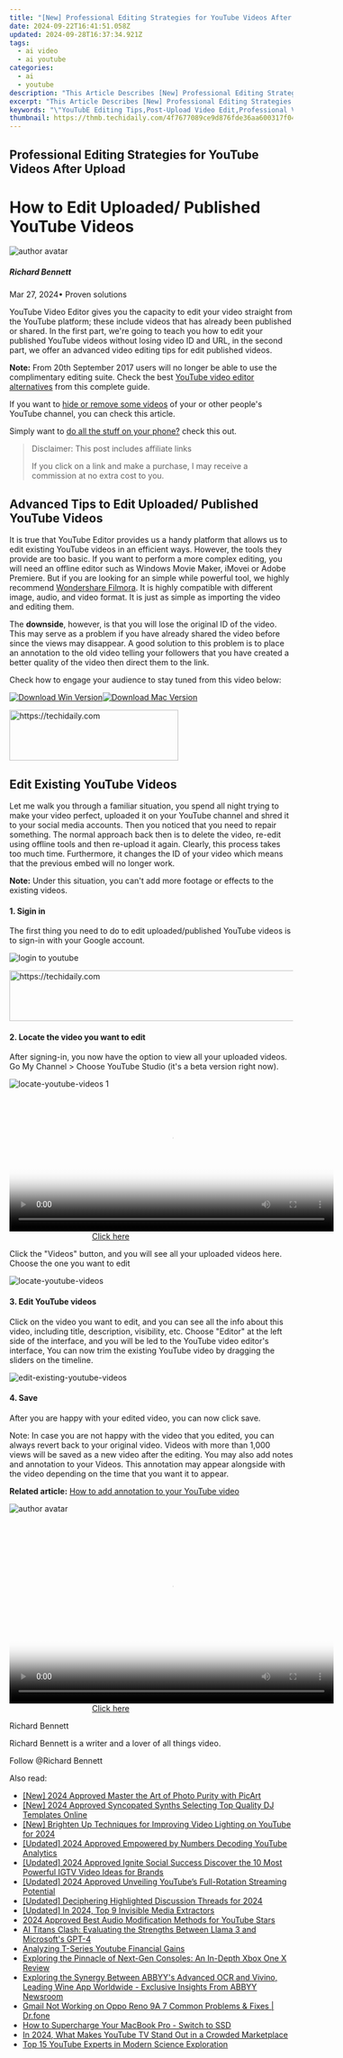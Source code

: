 ```yaml
---
title: "[New] Professional Editing Strategies for YouTube Videos After Upload for 2024"
date: 2024-09-22T16:41:51.058Z
updated: 2024-09-28T16:37:34.921Z
tags:
  - ai video
  - ai youtube
categories:
  - ai
  - youtube
description: "This Article Describes [New] Professional Editing Strategies for YouTube Videos After Upload for 2024"
excerpt: "This Article Describes [New] Professional Editing Strategies for YouTube Videos After Upload for 2024"
keywords: "\"YouTubE Editing Tips,Post-Upload Video Edit,Professional Video Refine,YouTube Vid Optimization,Edit After Upload Tactics,Video Enhancement Strategies,Uploaded Video Edits Pro\""
thumbnail: https://thmb.techidaily.com/4f7677089ce9d876fde36aa600317f042b44ee73a802e442be2008c2b3992f0d.jpg
---
```


## Professional Editing Strategies for YouTube Videos After Upload

# How to Edit Uploaded/ Published YouTube Videos

![author avatar](https://images.wondershare.com/filmora/article-images/richard-bennett.jpg)

##### Richard Bennett

 Mar 27, 2024• Proven solutions

YouTube Video Editor gives you the capacity to edit your video straight from the YouTube platform; these include videos that has already been published or shared. In the first part, we're going to teach you how to edit your published YouTube videos without losing video ID and URL, in the second part, we offer an advanced video editing tips for edit published videos.

**Note:** From 20th September 2017 users will no longer be able to use the complimentary editing suite. Check the best [YouTube video editor alternatives](https://tools.techidaily.com/wondershare/filmora/download/) from this complete guide.

If you want to [hide or remove some videos](https://tools.techidaily.com/wondershare/filmora/download/) of your or other people's YouTube channel, you can check this article.

Simply want to [do all the stuff on your phone?](https://tools.techidaily.com/wondershare/filmora/download/) check this out.

>  Disclaimer: This post includes affiliate links
>
>  If you click on a link and make a purchase, I may receive a commission at no extra cost to you.
>

## Advanced Tips to Edit Uploaded/ Published YouTube Videos

It is true that YouTube Editor provides us a handy platform that allows us to edit existing YouTube videos in an efficient ways. However, the tools they provide are too basic. If you want to perform a more complex editing, you will need an offline editor such as Windows Movie Maker, iMovei or Adobe Premiere. But if you are looking for an simple while powerful tool, we highly recommend [Wondershare Filmora](https://tools.techidaily.com/wondershare/filmora/download/). It is highly compatible with different image, audio, and video format. It is just as simple as importing the video and editing them.

The **downside**, however, is that you will lose the original ID of the video. This may serve as a problem if you have already shared the video before since the views may disappear. A good solution to this problem is to place an annotation to the old video telling your followers that you have created a better quality of the video then direct them to the link.

Check how to engage your audience to stay tuned from this video below:

[![Download Win Version](https://images.wondershare.com/filmora/guide/download-btn-win.jpg)](https://tools.techidaily.com/wondershare/filmora/download/)[![Download Mac Version](https://images.wondershare.com/filmora/guide/download-btn-mac.jpg)](https://tools.techidaily.com/wondershare/filmora/download/)

<!-- affiliate ads begin -->
<a href="https://aligracehair.sjv.io/c/5597632/1948932/19272" target="_top" id="1948932">
  <img src="//a.impactradius-go.com/display-ad/19272-1948932" border="0" alt="https://techidaily.com" width="300" height="90"/>
</a>
<img height="0" width="0" src="https://aligracehair.sjv.io/i/5597632/1948932/19272" style="position:absolute;visibility:hidden;" border="0" />
<!-- affiliate ads end -->

## Edit Existing YouTube Videos

Let me walk you through a familiar situation, you spend all night trying to make your video perfect, uploaded it on your YouTube channel and shred it to your social media accounts. Then you noticed that you need to repair something. The normal approach back then is to delete the video, re-edit using offline tools and then re-upload it again. Clearly, this process takes too much time. Furthermore, it changes the ID of your video which means that the previous embed will no longer work.

**Note:** Under this situation, you can't add more footage or effects to the existing videos.

#### 1\. Sigin in

The first thing you need to do to edit uploaded/published YouTube videos is to sign-in with your Google account.

![login to youtube](https://images.wondershare.com/filmora/article-images/sign-in-to-youtube.jpg)

<!-- affiliate ads begin -->
<a href="https://appsumo.8odi.net/c/5597632/2144277/7443" target="_top" id="2144277">
  <img src="//a.impactradius-go.com/display-ad/7443-2144277" border="0" alt="https://techidaily.com" width="600" height="90"/>
</a>
<img height="0" width="0" src="https://appsumo.8odi.net/i/5597632/2144277/7443" style="position:absolute;visibility:hidden;" border="0" />
<!-- affiliate ads end -->

#### 2\. Locate the video you want to edit

After signing-in, you now have the option to view all your uploaded videos. Go My Channel > Choose YouTube Studio (it's a beta version right now).

![locate-youtube-videos 1](https://images.wondershare.com/filmora/article-images/locate-youtube-videos-1.jpg)

<!-- affiliate ads begin -->
<span id="1983549">
					<video width="576" height="240" style="cursor:pointer"
           poster="//a.impactradius-go.com/display-clicktoplayimage/1983549.png"
           onclick="if(!this.playClicked){this.play();this.setAttribute('controls',true);this.playClicked=true;}">
	   <source src="//a.impactradius-go.com/display-ad/22993-1983549">
	   <img src="//a.impactradius-go.com/display-clicktoplayimage/1983549.png" style="border: none; height: 100%; width: 100%; object-fit: contain">
	</video>
	<div style="width:360px;text-align:center"><a href="javascript:window.open(decodeURIComponent('https%3A%2F%2Fhomestyler.sjv.io%2Fc%2F5597632%2F1983549%2F22993'), '_blank');void(0);">Click here</a></div>
</span>
<img height="0" width="0" src="https://imp.pxf.io/i/5597632/1983549/22993" style="position:absolute;visibility:hidden;" border="0" />
<!-- affiliate ads end -->

Click the "Videos" button, and you will see all your uploaded videos here. Choose the one you want to edit

![locate-youtube-videos](https://images.wondershare.com/filmora/article-images/locate-youtube-videos-2.jpg)

#### 3\. Edit YouTube videos

Click on the video you want to edit, and you can see all the info about this video, including title, description, visibility, etc. Choose "Editor" at the left side of the interface, and you will be led to the YouTube video editor's interface, You can now trim the existing YouTube video by dragging the sliders on the timeline.

![edit-existing-youtube-videos](https://images.wondershare.com/filmora/article-images/edit-existing-youtube-videos-1.jpg)

#### 4\. Save

After you are happy with your edited video, you can now click save.

Note: In case you are not happy with the video that you edited, you can always revert back to your original video. Videos with more than 1,000 views will be saved as a new video after the editing. You may also add notes and annotation to your Videos. This annotation may appear alongside with the video depending on the time that you want it to appear.

**Related article:** [How to add annotation to your YouTube video](https://tools.techidaily.com/wondershare/filmora/download/)

![author avatar](https://images.wondershare.com/filmora/article-images/richard-bennett.jpg)

<!-- affiliate ads begin -->
<span id="1160850">
					<video width="576" height="324" style="cursor:pointer"
           poster="//a.impactradius-go.com/display-clicktoplayimage/1160850.png"
           onclick="if(!this.playClicked){this.play();this.setAttribute('controls',true);this.playClicked=true;}">
	   <source src="//a.impactradius-go.com/display-ad/14559-1160850">
	   <img src="//a.impactradius-go.com/display-clicktoplayimage/1160850.png" style="border: none; height: 100%; width: 100%; object-fit: contain">
	</video>
	<div style="width:360px;text-align:center"><a href="javascript:window.open(decodeURIComponent('https%3A%2F%2Fpropmoneyinc.pxf.io%2Fc%2F5597632%2F1160850%2F14559'), '_blank');void(0);">Click here</a></div>
</span>
<img height="0" width="0" src="https://imp.pxf.io/i/5597632/1160850/14559" style="position:absolute;visibility:hidden;" border="0" />
<!-- affiliate ads end -->

Richard Bennett

Richard Bennett is a writer and a lover of all things video.

Follow @Richard Bennett

<ins class="adsbygoogle"
     style="display:block"
     data-ad-format="autorelaxed"
     data-ad-client="ca-pub-7571918770474297"
     data-ad-slot="1223367746"></ins>

<ins class="adsbygoogle"
     style="display:block"
     data-ad-client="ca-pub-7571918770474297"
     data-ad-slot="8358498916"
     data-ad-format="auto"
     data-full-width-responsive="true"></ins>

<span class="atpl-alsoreadstyle">Also read:</span>
<div><ul>
<li><a href="https://fox-hovers.techidaily.com/new-2024-approved-master-the-art-of-photo-purity-with-picart/"><u>[New] 2024 Approved Master the Art of Photo Purity with PicArt</u></a></li>
<li><a href="https://youtube-sure.techidaily.com/024-approved-syncopated-synths-selecting-top-quality-dj-templates-online/"><u>[New] 2024 Approved Syncopated Synths Selecting Top Quality DJ Templates Online</u></a></li>
<li><a href="https://facebook-video-share.techidaily.com/new-brighten-up-techniques-for-improving-video-lighting-on-youtube-for-2024/"><u>[New] Brighten Up Techniques for Improving Video Lighting on YouTube for 2024</u></a></li>
<li><a href="https://youtube-sure.techidaily.com/ed-2024-approved-empowered-by-numbers-decoding-youtube-analytics/"><u>[Updated] 2024 Approved Empowered by Numbers Decoding YouTube Analytics</u></a></li>
<li><a href="https://instagram-video-recordings.techidaily.com/updated-2024-approved-ignite-social-success-discover-the-10-most-powerful-igtv-video-ideas-for-brands/"><u>[Updated] 2024 Approved Ignite Social Success Discover the 10 Most Powerful IGTV Video Ideas for Brands</u></a></li>
<li><a href="https://youtube-sure.techidaily.com/ed-2024-approved-unveiling-youtubes-full-rotation-streaming-potential/"><u>[Updated] 2024 Approved Unveiling YouTube’s Full-Rotation Streaming Potential</u></a></li>
<li><a href="https://youtube-sure.techidaily.com/ed-deciphering-highlighted-discussion-threads-for-2024/"><u>[Updated] Deciphering Highlighted Discussion Threads for 2024</u></a></li>
<li><a href="https://facebook-video-content.techidaily.com/updated-in-2024-top-9-invisible-media-extractors/"><u>[Updated] In 2024, Top 9 Invisible Media Extractors</u></a></li>
<li><a href="https://youtube-sure.techidaily.com/approved-best-audio-modification-methods-for-youtube-stars/"><u>2024 Approved Best Audio Modification Methods for YouTube Stars</u></a></li>
<li><a href="https://tech-revival.techidaily.com/ai-titans-clash-evaluating-the-strengths-between-llama-3-and-microsofts-gpt-4/"><u>AI Titans Clash: Evaluating the Strengths Between Llama 3 and Microsoft's GPT-4</u></a></li>
<li><a href="https://youtube-sure.techidaily.com/zing-t-series-youtube-financial-gains/"><u>Analyzing T-Series Youtube Financial Gains</u></a></li>
<li><a href="https://buynow-help.techidaily.com/exploring-the-pinnacle-of-next-gen-consoles-an-in-depth-xbox-one-x-review/"><u>Exploring the Pinnacle of Next-Gen Consoles: An In-Depth Xbox One X Review</u></a></li>
<li><a href="https://discover-best.techidaily.com/exploring-the-synergy-between-abbyys-advanced-ocr-and-vivino-leading-wine-app-worldwide-exclusive-insights-from-abbyy-newsroom/"><u>Exploring the Synergy Between ABBYY's Advanced OCR and Vivino, Leading Wine App Worldwide - Exclusive Insights From ABBYY Newsroom</u></a></li>
<li><a href="https://howto.techidaily.com/gmail-not-working-on-oppo-reno-9a-7-common-problems-and-fixes-drfone-by-drfone-fix-android-problems-fix-android-problems/"><u>Gmail Not Working on Oppo Reno 9A 7 Common Problems & Fixes | Dr.fone</u></a></li>
<li><a href="https://buynow-tips.techidaily.com/how-to-supercharge-your-macbook-pro-switch-to-ssd/"><u>How to Supercharge Your MacBook Pro - Switch to SSD</u></a></li>
<li><a href="https://youtube-sure.techidaily.com/24-what-makes-youtube-tv-stand-out-in-a-crowded-marketplace/"><u>In 2024, What Makes YouTube TV Stand Out in a Crowded Marketplace</u></a></li>
<li><a href="https://youtube-sure.techidaily.com/5-youtube-experts-in-modern-science-exploration/"><u>Top 15 YouTube Experts in Modern Science Exploration</u></a></li>
</ul></div>

